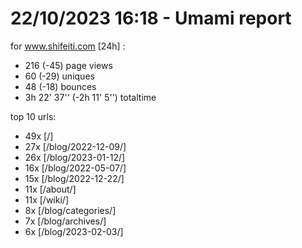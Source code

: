 # 22/10/2023 16:18 - Umami report
for www.shifeiti.com [24h] :

 - 216 (-45) page views
 - 60 (-29) uniques
 - 48 (-18) bounces
 - 3h 22' 37'' (-2h 11' 5'') totaltime


top 10 urls:
 - 49x [/]
 - 27x [/blog/2022-12-09/]
 - 26x [/blog/2023-01-12/]
 - 16x [/blog/2022-05-07/]
 - 15x [/blog/2022-12-22/]
 - 11x [/about/]
 - 11x [/wiki/]
 - 8x [/blog/categories/]
 - 7x [/blog/archives/]
 - 6x [/blog/2023-02-03/]


